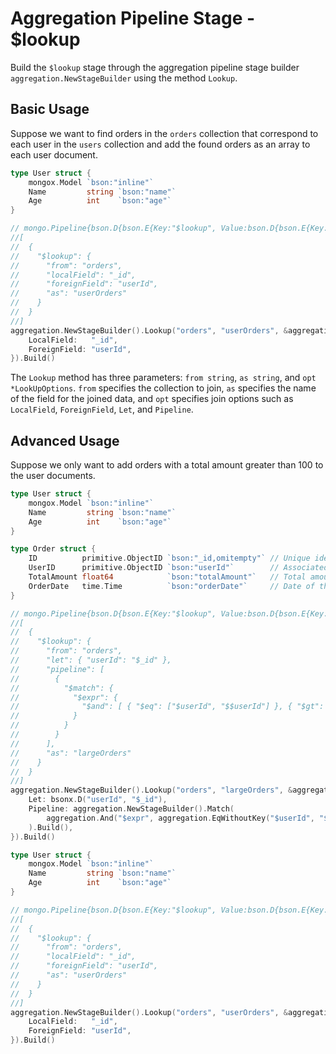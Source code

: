 # Aggregation Pipeline Stage - $lookup
Build the `$lookup` stage through the aggregation pipeline stage builder `aggregation.NewStageBuilder` using the method `Lookup`.

## Basic Usage
Suppose we want to find orders in the `orders` collection that correspond to each user in the `users` collection and add the found orders as an array to each user document.

```go
type User struct {
	mongox.Model `bson:"inline"`
	Name         string `bson:"name"`
	Age          int    `bson:"age"`
}

// mongo.Pipeline{bson.D{bson.E{Key:"$lookup", Value:bson.D{bson.E{Key:"from", Value:"orders"}, bson.E{Key:"localField", Value:"_id"}, bson.E{Key:"foreignField", Value:"userId"}, bson.E{Key:"as", Value:"userOrders"}}}}}
//[
//  {
//    "$lookup": {
//      "from": "orders",
//      "localField": "_id",
//      "foreignField": "userId",
//      "as": "userOrders"
//    }
//  }
//]
aggregation.NewStageBuilder().Lookup("orders", "userOrders", &aggregation.LookUpOptions{
    LocalField:   "_id",
    ForeignField: "userId",
}).Build()
```

The `Lookup` method has three parameters: `from string`, `as string`, and `opt *LookUpOptions`. `from` specifies the collection to join, `as` specifies the name of the field for the joined data, and `opt` specifies join options such as `LocalField`, `ForeignField`, `Let`, and `Pipeline`.

## Advanced Usage
Suppose we only want to add orders with a total amount greater than 100 to the user documents.

```go
type User struct {
	mongox.Model `bson:"inline"`
	Name         string `bson:"name"`
	Age          int    `bson:"age"`
}

type Order struct {
    ID          primitive.ObjectID `bson:"_id,omitempty"` // Unique identifier for the order
    UserID      primitive.ObjectID `bson:"userId"`        // Associated user ID, corresponding to the _id in the User collection
    TotalAmount float64            `bson:"totalAmount"`   // Total amount of the order
    OrderDate   time.Time          `bson:"orderDate"`     // Date of the order
}

// mongo.Pipeline{bson.D{bson.E{Key:"$lookup", Value:bson.D{bson.E{Key:"from", Value:"orders"}, bson.E{Key:"let", Value:bson.D{bson.E{Key:"userId", Value:"$_id"}}}, bson.E{Key:"pipeline", Value:mongo.Pipeline{bson.D{bson.E{Key:"$match", Value:bson.D{bson.E{Key:"$expr", Value:bson.D{bson.E{Key:"$and", Value:[]interface {}{bson.D{bson.E{Key:"$eq", Value:[]interface {}{"$userId", "$$userId"}}}, bson.D{bson.E{Key:"$gt", Value:[]interface {}{"$totalAmount", 100}}}}}}}}}}}}, bson.E{Key:"as", Value:"largeOrders"}}}}}
//[
//  {
//    "$lookup": {
//      "from": "orders",
//      "let": { "userId": "$_id" },
//      "pipeline": [
//        {
//          "$match": {
//            "$expr": {
//              "$and": [ { "$eq": ["$userId", "$$userId"] }, { "$gt": ["$totalAmount", 100] } ]
//            }
//          }
//        }
//      ],
//      "as": "largeOrders"
//    }
//  }
//]
aggregation.NewStageBuilder().Lookup("orders", "largeOrders", &aggregation.LookUpOptions{
    Let: bsonx.D("userId", "$_id"),
    Pipeline: aggregation.NewStageBuilder().Match(
        aggregation.And("$expr", aggregation.EqWithoutKey("$userId", "$$userId"), aggregation.GtWithoutKey("$totalAmount", 100)),
    ).Build(),
}).Build()
```

```go
type User struct {
    mongox.Model `bson:"inline"`
    Name         string `bson:"name"`
    Age          int    `bson:"age"`
}

// mongo.Pipeline{bson.D{bson.E{Key:"$lookup", Value:bson.D{bson.E{Key:"from", Value:"orders"}, bson.E{Key:"localField", Value:"_id"}, bson.E{Key:"foreignField", Value:"userId"}, bson.E{Key:"as", Value:"userOrders"}}}}}
//[
//  {
//    "$lookup": {
//      "from": "orders",
//      "localField": "_id",
//      "foreignField": "userId",
//      "as": "userOrders"
//    }
//  }
//]
aggregation.NewStageBuilder().Lookup("orders", "userOrders", &aggregation.LookUpOptions{
    LocalField:   "_id",
    ForeignField: "userId",
}).Build()
```